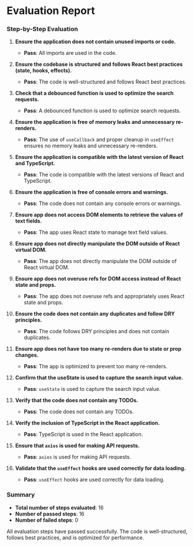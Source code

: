# Evaluation Report

### Step-by-Step Evaluation

1. **Ensure the application does not contain unused imports or code.**
   - **Pass**: All imports are used in the code.

2. **Ensure the codebase is structured and follows React best practices (state, hooks, effects).**
   - **Pass**: The code is well-structured and follows React best practices.

3. **Check that a debounced function is used to optimize the search requests.**
   - **Pass**: A debounced function is used to optimize search requests.

4. **Ensure the application is free of memory leaks and unnecessary re-renders.**
   - **Pass**: The use of `useCallback` and proper cleanup in `useEffect` ensures no memory leaks and unnecessary re-renders.

5. **Ensure the application is compatible with the latest version of React and TypeScript.**
   - **Pass**: The code is compatible with the latest versions of React and TypeScript.

6. **Ensure the application is free of console errors and warnings.**
   - **Pass**: The code does not contain any console errors or warnings.

7. **Ensure app does not access DOM elements to retrieve the values of text fields.**
   - **Pass**: The app uses React state to manage text field values.

8. **Ensure app does not directly manipulate the DOM outside of React virtual DOM.**
   - **Pass**: The app does not directly manipulate the DOM outside of React virtual DOM.

9. **Ensure app does not overuse refs for DOM access instead of React state and props.**
   - **Pass**: The app does not overuse refs and appropriately uses React state and props.

10. **Ensure the code does not contain any duplicates and follow DRY principles.**
    - **Pass**: The code follows DRY principles and does not contain duplicates.

11. **Ensure app does not have too many re-renders due to state or prop changes.**
    - **Pass**: The app is optimized to prevent too many re-renders.

12. **Confirm that the useState is used to capture the search input value.**
    - **Pass**: `useState` is used to capture the search input value.

13. **Verify that the code does not contain any TODOs.**
    - **Pass**: The code does not contain any TODOs.

14. **Verify the inclusion of TypeScript in the React application.**
    - **Pass**: TypeScript is used in the React application.

15. **Ensure that `axios` is used for making API requests.**
    - **Pass**: `axios` is used for making API requests.

16. **Validate that the `useEffect` hooks are used correctly for data loading.**
    - **Pass**: `useEffect` hooks are used correctly for data loading.

### Summary

- **Total number of steps evaluated**: 16
- **Number of passed steps**: 16
- **Number of failed steps**: 0

All evaluation steps have passed successfully. The code is well-structured, follows best practices, and is optimized for performance.